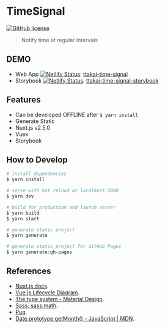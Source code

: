# TimeSignal

[![GitHub license](https://img.shields.io/badge/license-MIT-blue.svg?style=flat)](https://github.com/t--takai/TimeSignal/blob/master/LICENSE)

> Notify time at regular intervals

## DEMO

- Web App [![Netlify Status](https://api.netlify.com/api/v1/badges/583e6094-4f8e-4073-9b34-3a0ca8c912ab/deploy-status)](https://app.netlify.com/sites/ttakai-time-signal/deploys): [ttakai-time-signal](https://ttakai-time-signal.netlify.com/)
- Storybook [![Netlify Status](https://api.netlify.com/api/v1/badges/2c0f8b89-4566-47d8-999e-0672005c081a/deploy-status)](https://app.netlify.com/sites/ttakai-time-signal-storybook/deploys): [ttakai-time-signal-storybook](https://ttakai-time-signal-storybook.netlify.com)

## Features

- Can be developed OFFLINE after `$ yarn install`
- Generate Static
- Nuxt.js v2.5.0
- Vuex
- Storybook

## How to Develop

``` bash
# install dependencies
$ yarn install

# serve with hot reload at localhost:3000
$ yarn dev

# build for production and launch server
$ yarn build
$ yarn start

# generate static project
$ yarn generate

# generate static project for GitHub Pages
$ yarn generate:gh-pages
```

## References

- [Nuxt.js docs](https://ja.nuxtjs.org/).
- [Vue.js Lifecycle Diagram](https://jp.vuejs.org/v2/guide/instance.html#ライフサイクルダイアグラム).
- [The type system - Material Design](https://material.io/design/typography/the-type-system.html).
- [Sass: sass:math](https://sass-lang.com/documentation/modules/math).
- [Pug](https://pugjs.org/api/getting-started.html).
- [Date.prototype.getMonth() - JavaScript | MDN](https://developer.mozilla.org/ja/docs/Web/JavaScript/Reference/Global_Objects/Date/getMonth).
